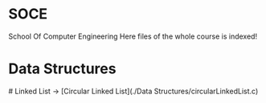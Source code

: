 # SOCE
School Of Computer Engineering
Here files of the whole course is indexed!

<h1>Data Structures</h1>
# Linked List
-> [Circular Linked List](./Data Structures/circularLinkedList.c)